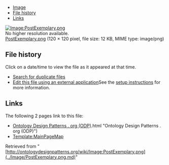 * [Image](../Image/PostExemplary.png.md#file)
* [File history](../Image/PostExemplary.png.md#filehistory)
* [Links](../Image/PostExemplary.png.md#filelinks)

[![Image:PostExemplary.png](../../../images/6/60/PostExemplary.png)](../../../images/6/60/PostExemplary.png)  
No higher resolution available.  
[PostExemplary.png](../../../images/6/60/PostExemplary.png)‎ (120 × 120 pixel, file size: 12 KB, MIME type: image/png)

## File history

Click on a date/time to view the file as it appeared at that time.



  
* [Search for duplicate files](http://ontologydesignpatterns.org/wiki/Special:FileDuplicateSearch/PostExemplary.png "Special:FileDuplicateSearch/PostExemplary.png")
* [Edit this file using an external application](http://ontologydesignpatterns.org/wiki/index.php?title=Image:PostExemplary.png&action=edit&externaledit=true&mode=file "Image:PostExemplary.png")See the [setup instructions](http://www.mediawiki.org/wiki/Manual:External_editors "http://www.mediawiki.org/wiki/Manual:External_editors") for more information.

## Links



The following 2 pages link to this file:


* [Ontology Design Patterns . org (ODP)](../Ontology_Design_Patterns_._org_(ODP).md).html "Ontology Design Patterns . org (ODP)")
* [Template:MainPageMap](../Template/MainPageMap.md "Template:MainPageMap")


Retrieved from "[http://ontologydesignpatterns.org/wiki/Image:PostExemplary.png](../Image/PostExemplary.png.md)"